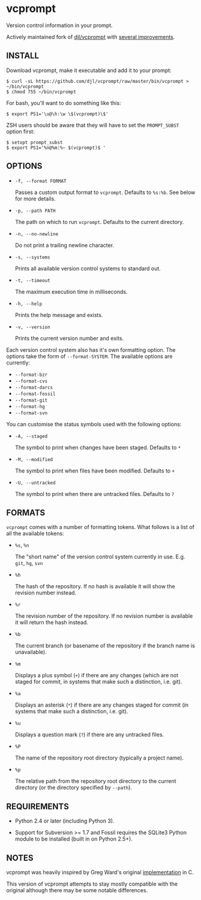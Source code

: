 vcprompt
========

Version control information in your prompt.

Actively maintained fork of [djl/vcprompt](https://github.com/djl/vcprompt) with [several improvements](https://github.com/etscrivner/vcprompt/blob/master/CHANGELOG).

INSTALL
-------

Download vcprompt, make it executable and add it to your prompt:

    $ curl -sL https://github.com/djl/vcprompt/raw/master/bin/vcprompt > ~/bin/vcprompt
    $ chmod 755 ~/bin/vcprompt

For bash, you'll want to do something like this:

    $ export PS1='\u@\h:\w \$(vcprompt)\$'

ZSH users should be aware that they will have to set the
`PROMPT_SUBST` option first:

    $ setopt prompt_subst
    $ export PS1='%n@%m:%~ $(vcprompt)$ '



OPTIONS
-------

* `-f, --format FORMAT`

  Passes a custom output format to `vcprompt`. Defaults to `%s:%b`.
  See below for more details.

* `-p, --path PATH`

  The path on which to run `vcprompt`. Defaults to the current
  directory.

* `-n, --no-newline`

  Do not print a trailing newline character.

* `-s, --systems`

  Prints all available version control systems to standard out.

* `-t, --timeout`

  The maximum execution time in milliseconds.

* `-h, --help`

  Prints the help message and exists.

* `-v, --version`

  Prints the current version number and exits.


Each version control system also has it's own formatting option.
The options take the form of `--format-SYSTEM`.
The available options are currently:

* `--format-bzr`
* `--format-cvs`
* `--format-darcs`
* `--format-fossil`
* `--format-git`
* `--format-hg`
* `--format-svn`

You can customise the status symbols used with the following options:

* `-A, --staged`

  The symbol to print when changes have been staged. Defaults to `*`

* `-M, --modified`

  The symbol to print when files have been modified. Defaults to `+`

* `-U, --untracked`

  The symbol to print when there are untracked files. Defaults to `?`



FORMATS
-------

`vcprompt` comes with a number of formatting tokens. What follows is a
list of all the available tokens:

* `%s`, `%n`

  The "short name" of the version control system currently in
  use. E.g. `git`, `hg`, `svn`

* `%h`

  The hash of the repository. If no hash is available it will show the
  revision number instead.

* `%r`

  The revision number of the repository. If no revision number is
  available it will return the hash instead.

* `%b`

  The current branch (or basename of the repository if the branch name
  is unavailable).

* `%m`

  Displays a plus symbol (`+`) if there are any changes (which are not
  staged for commit, in systems that make such a distinction, i.e. git).

* `%a`

  Displays an asterisk (`*`) if there are any changes staged for commit
  (in systems that make such a distinction, i.e. git).

* `%u`

  Displays a question mark (`?`) if there are any untracked files.

* `%P`

  The name of the repository root directory (typically a project name).

* `%p`

  The relative path from the repository root directory to the current
  directory (or the directory specified by `--path`).



REQUIREMENTS
------------

* Python 2.4 or later (including Python 3).

* Support for Subversion >= 1.7 and Fossil requires the SQLite3 Python
  module to be installed (built in on Python 2.5+).



NOTES
-----

vcprompt was heavily inspired by Greg Ward's original
[implementation][vcprompt] in C.

This version of vcprompt attempts to stay mostly compatible with the
original although there may be some notable differences.

[vcprompt]: http://vc.gerg.ca/hg/vcprompt/
